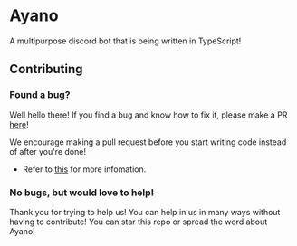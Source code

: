 # Ayano
A multipurpose discord bot that is being written in TypeScript!

## Contributing

### Found a bug?
Well hello there! If you find a bug and know how to fix it, please make a PR [here](https://github.com/Ayano-Discord/Ayano/pulls)!

We encourage making a pull request before you start writing code instead of after you're done!
  - Refer to [this](https://carlosperez.medium.com/pull-request-first-f6bb667a9b6) for more infomation.

### No bugs, but would love to help!
Thank you for trying to help us! You can help in us in many ways without having to contribute! You can star this repo or spread the word about Ayano!
